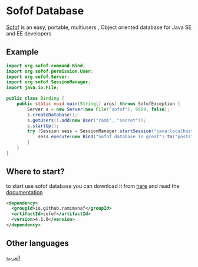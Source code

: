 # Sofof Database
[Sofof](https://ramimanaf.github.io/Sofof/) is an easy, portable, multiusers , Object oriented database for Java SE and EE developers
## Example
```java
import org.sofof.command.Bind;
import org.sofof.permission.User;
import org.sofof.Server;
import org.sofof.SessionManager;
import java.io.File;

public class Binding {
    public static void main(String[] args) throws SofofException {
        Server s = new Server(new File("sofof"), 6969, false);
        s.createDatabase();
        s.getUsers().add(new User("rami", "secret"));
        s.startUp();
        try (Session sess = SessionManager.startSession("java:localhost:6969", new User("rami", "secret"), false)) {
            sess.execute(new Bind("Sofof database is great").to("posts"));
        }
    }
}
```

## Where to start?
to start use sofof database you can download it from  [here](https://github.com/RamiManaf/Sofof/releases/) and read the [documentation](https://github.com/RamiManaf/Sofof/wiki/Getting_Started_en)
```xml
<dependency>
  <groupId>io.github.ramimanaf</groupId>
  <artifactId>sofof</artifactId>
  <version>4.1.0</version>
</dependency>
```
## Other languages
[العربية](https://github.com/RamiManaf/Sofof/wiki/Home_ar)
